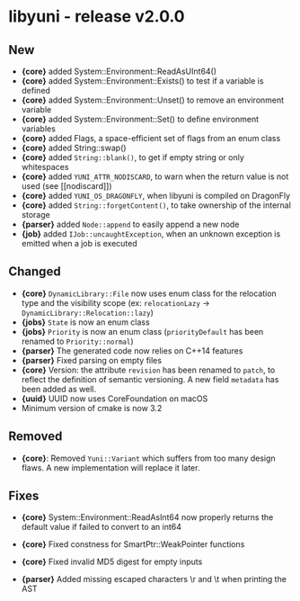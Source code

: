 libyuni - release v2.0.0
========================


New
---

 * **{core}** added System::Environment::ReadAsUInt64()
 * **{core}** added System::Environment::Exists() to test if a variable is defined
 * **{core}** added System::Environment::Unset() to remove an environment variable
 * **{core}** added System::Environment::Set() to define environment variables
 * **{core}** added Flags<T>, a space-efficient set of flags from an enum class
 * **{core}** added String::swap()
 * **{core}** added `String::blank()`, to get if empty string or only whitespaces
 * **{core}** added `YUNI_ATTR_NODISCARD`, to warn when the return value is not used (see [[nodiscard]])
 * **{core}** added `YUNI_OS_DRAGONFLY`, when libyuni is compiled on DragonFly
 * **{core}** added `String::forgetContent()`, to take ownership of the internal storage
 * **{parser}** added `Node::append` to easily append a new node
 * **{job}** added `IJob::uncaughtException`, when an unknown exception is emitted when a job is executed

Changed
-------

 * **{core}** `DynamicLibrary::File` now uses enum class for the relocation type
   and the visibility scope (ex: `relocationLazy` -> `DynamicLibrary::Relocation::lazy`)
 * **{jobs}** `State` is now an enum class
 * **{jobs}** `Priority` is now an enum class (`priorityDefault` has been renamed to `Priority::normal`)
 * **{parser}** The generated code now relies on C++14 features
 * **{parser}** Fixed parsing on empty files
 * **{core}** Version: the attribute `revision` has been renamed to `patch`, to reflect the definition
   of semantic versioning. A new field `metadata` has been added as well.
 * **{uuid}** UUID now uses CoreFoundation on macOS
 * Minimum version of cmake is now 3.2

Removed
-------

 * **{core}**: Removed `Yuni::Variant` which suffers from too many design flaws. A new implementation
   will replace it later.

Fixes
-----

 * **{core}** System::Environment::ReadAsInt64 now properly returns the
   default value if failed to convert to an int64
 * **{core}** Fixed constness for SmartPtr::WeakPointer functions

 * **{core}** Fixed invalid MD5 digest for empty inputs

 * **{parser}** Added missing escaped characters \r and \t when printing the AST
